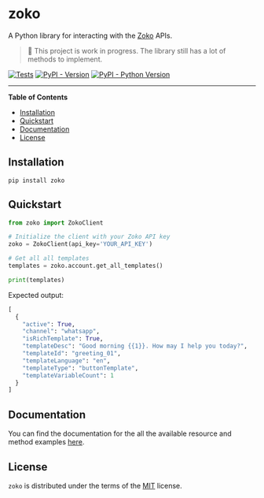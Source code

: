 # zoko

A Python library for interacting with the [Zoko](https://www.zoko.io/) APIs.
> :construction: This project is work in progress. The library still has a lot of methods to implement.

[![Tests](https://github.com/rocktimsaikia/zoko-python/actions/workflows/test-package.yml/badge.svg)](https://github.com/rocktimsaikia/zoko-python/actions/workflows/test-package.yml)
[![PyPI - Version](https://img.shields.io/pypi/v/zoko.svg)](https://pypi.org/project/zoko)
[![PyPI - Python Version](https://img.shields.io/pypi/pyversions/zoko.svg)](https://pypi.org/project/zoko)

---

**Table of Contents**

- [Installation](#installation)
- [Quickstart](#quickstart)
- [Documentation](#documentation)
- [License](#license)

## Installation

```console
pip install zoko
```


## Quickstart

```python
from zoko import ZokoClient

# Initialize the client with your Zoko API key
zoko = ZokoClient(api_key='YOUR_API_KEY')

# Get all all templates
templates = zoko.account.get_all_templates()

print(templates)
```

Expected output:

```python
[
  {
    "active": True,
    "channel": "whatsapp",
    "isRichTemplate": True,
    "templateDesc": "Good morning {{1}}. How may I help you today?",
    "templateId": "greeting_01",
    "templateLanguage": "en",
    "templateType": "buttonTemplate",
    "templateVariableCount": 1
  }
]
```

## Documentation
You can find the documentation for the all the available resource and method examples [here](./examples).

## License

`zoko` is distributed under the terms of the [MIT](https://spdx.org/licenses/MIT.html) license.
